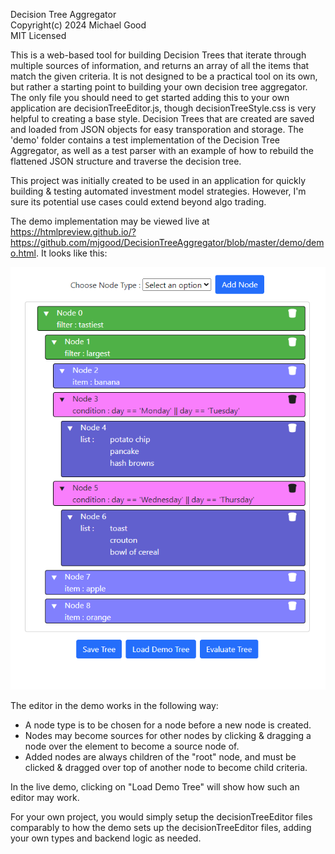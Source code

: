 Decision Tree Aggregator  
Copyright(c) 2024 Michael Good  
MIT Licensed

This is a web-based tool for building Decision Trees that iterate through multiple sources of information, and
returns an array of all the items that match the given criteria. It is not designed to be a practical tool on its
own, but rather a starting point to building your own decision tree aggregator. The only file you should need to
get started adding this to your own application are decisionTreeEditor.js, though decisionTreeStyle.css is very
helpful to creating a base style. Decision Trees that are created are saved and loaded from JSON objects for easy
transporation and storage. The 'demo' folder contains a test implementation of the Decision Tree Aggregator, as 
well as a test parser with an example of how to rebuild the flattened JSON structure and traverse the decision
tree.

This project was initially created to be used in an application for quickly building & testing automated investment model strategies. However, I'm
sure its potential use cases could extend beyond algo trading.

The demo implementation may be viewed live at https://htmlpreview.github.io/?https://github.com/mjgood/DecisionTreeAggregator/blob/master/demo/demo.html.
It looks like this:

![demo implementation screenshot](https://raw.githubusercontent.com/mjgood/DecisionTreeAggregator/master/demo/demoScreenshot.png)

The editor in the demo works in the following way:
<ul>
  <li>A node type is to be chosen for a node before a new node is created.</li>
  <li>Nodes may become sources for other nodes by clicking & dragging a node over the element to become a source node of.</li>
  <li>Added nodes are always children of the "root" node, and must be clicked & dragged over top of another node to become child criteria.</li>
</ul>

In the live demo, clicking on "Load Demo Tree" will show how such an editor may work.

For your own project, you would simply setup the decisionTreeEditor files comparably to how the demo sets up the decisionTreeEditor files, adding
your own types and backend logic as needed.

